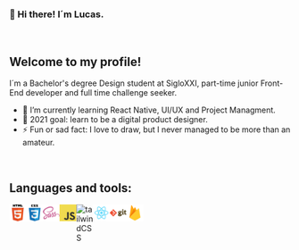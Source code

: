 ### 👋 Hi there! I´m Lucas.

<br />

## Welcome to my profile!

I´m a Bachelor's degree Design student at SigloXXI, part-time junior Front-End developer and full time challenge seeker.

- 🌱 I’m currently learning React Native, UI/UX and Project Managment.
- 🥅 2021 goal: learn to be a digital product designer.
- ⚡ Fun or sad fact: I love to draw, but I never managed to be more than an amateur.

<br />

## Languages and tools:

[<img align="left" alt="HTML5" width="30px" src="https://raw.githubusercontent.com/github/explore/80688e429a7d4ef2fca1e82350fe8e3517d3494d/topics/html/html.png" />][html5]

[<img align="left" alt="CSS3" width="30px" src="https://raw.githubusercontent.com/github/explore/80688e429a7d4ef2fca1e82350fe8e3517d3494d/topics/css/css.png" />][css3]

[<img align="left" alt="SASS" width="30px" src="https://raw.githubusercontent.com/github/explore/80688e429a7d4ef2fca1e82350fe8e3517d3494d/topics/sass/sass.png" />][sass]

[<img align="left" alt="Javascript" width="30px" src="https://raw.githubusercontent.com/github/explore/80688e429a7d4ef2fca1e82350fe8e3517d3494d/topics/javascript/javascript.png" />][javascript]

[<img align="left" alt="tailwindCSS" width="30px" src="https://cdn.worldvectorlogo.com/logos/tailwindcss.svg" />][tailwindcss]

[<img align="left" alt="Reactjs" width="30px" src="https://raw.githubusercontent.com/github/explore/80688e429a7d4ef2fca1e82350fe8e3517d3494d/topics/react/react.png" />][reactjs]

[<img align="left" alt="Git" width="30px" src="https://raw.githubusercontent.com/github/explore/80688e429a7d4ef2fca1e82350fe8e3517d3494d/topics/git/git.png" />][git]

[<img align="left" alt="Firebase" width="30px" src="https://raw.githubusercontent.com/github/explore/80688e429a7d4ef2fca1e82350fe8e3517d3494d/topics/firebase/firebase.png" />][firebase]

[html5]: https://www.w3.org/html
[css3]: https://www.w3.org/Style/CSS/Overview.en.html
[javascript]: https://www.javascript.com
[sass]: https://sass-lang.com
[tailwindcss]: https://tailwindcss.com
[firebase]: http://firebase.google.com
[reactjs]: https://reactjs.org
[git]: https://git-scm.com
[instagram]: https://instagram.com/lucas.iriartee
[linkedin]: https://linkedin.com/in/lucasdanieliriarte

